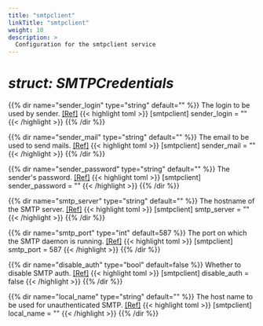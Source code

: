 ```yaml
---
title: "smtpclient"
linkTitle: "smtpclient"
weight: 10
description: >
  Configuration for the smtpclient service
---
```


# _struct: SMTPCredentials_

{{% dir name="sender_login" type="string" default="" %}}
The login to be used by sender. [[Ref]](https://github.com/cs3org/reva/tree/master/pkg/smtpclient/smtpclient.go#L36)
{{< highlight toml >}}
[smtpclient]
sender_login = ""
{{< /highlight >}}
{{% /dir %}}

{{% dir name="sender_mail" type="string" default="" %}}
The email to be used to send mails. [[Ref]](https://github.com/cs3org/reva/tree/master/pkg/smtpclient/smtpclient.go#L37)
{{< highlight toml >}}
[smtpclient]
sender_mail = ""
{{< /highlight >}}
{{% /dir %}}

{{% dir name="sender_password" type="string" default="" %}}
The sender's password. [[Ref]](https://github.com/cs3org/reva/tree/master/pkg/smtpclient/smtpclient.go#L38)
{{< highlight toml >}}
[smtpclient]
sender_password = ""
{{< /highlight >}}
{{% /dir %}}

{{% dir name="smtp_server" type="string" default="" %}}
The hostname of the SMTP server. [[Ref]](https://github.com/cs3org/reva/tree/master/pkg/smtpclient/smtpclient.go#L39)
{{< highlight toml >}}
[smtpclient]
smtp_server = ""
{{< /highlight >}}
{{% /dir %}}

{{% dir name="smtp_port" type="int" default=587 %}}
The port on which the SMTP daemon is running. [[Ref]](https://github.com/cs3org/reva/tree/master/pkg/smtpclient/smtpclient.go#L40)
{{< highlight toml >}}
[smtpclient]
smtp_port = 587
{{< /highlight >}}
{{% /dir %}}

{{% dir name="disable_auth" type="bool" default=false %}}
Whether to disable SMTP auth. [[Ref]](https://github.com/cs3org/reva/tree/master/pkg/smtpclient/smtpclient.go#L41)
{{< highlight toml >}}
[smtpclient]
disable_auth = false
{{< /highlight >}}
{{% /dir %}}

{{% dir name="local_name" type="string" default="" %}}
The host name to be used for unauthenticated SMTP. [[Ref]](https://github.com/cs3org/reva/tree/master/pkg/smtpclient/smtpclient.go#L42)
{{< highlight toml >}}
[smtpclient]
local_name = ""
{{< /highlight >}}
{{% /dir %}}

